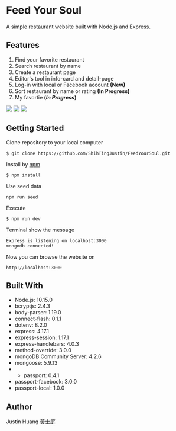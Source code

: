 # Feed Your Soul
A simple restaurant website built with Node.js and Express.

## Features
1. Find your favorite restaurant
2. Search restaurant by name
3. Create a restaurant page 
4. Editor's tool in info-card and detail-page 
5. Log-in with local or Facebook account **(New)**
6. Sort restaurant by name or rating **(In Progress)**
7. My favortie **(*In Progress*)**

![](https://i.imgur.com/Ut88f9Q.png)
![](https://i.imgur.com/KlCYub0.png)
![](https://i.imgur.com/O3Aq2Nu.jpg)

## Getting Started
Clone repository to your local computer
```
$ git clone https://github.com/ShihTingJustin/FeedYourSoul.git
```
Install by [npm](https://www.npmjs.com/)
```
$ npm install
```
Use seed data 
```
npm run seed
```
Execute 
```
$ npm run dev 
```
Terminal show the message 
 ```
Express is listening on localhost:3000
mongodb connected!
```
Now you can browse the website on 
```
http://localhost:3000
```
## Built With
* Node.js: 10.15.0
* bcryptjs: 2.4.3
* body-parser: 1.19.0
* connect-flash: 0.1.1
* dotenv: 8.2.0
* express: 4.17.1
* express-session: 1.17.1
* express-handlebars: 4.0.3
* method-override: 3.0.0
* mongoDB Community Server: 4.2.6
* mongoose: 5.9.13
* * passport: 0.4.1
* passport-facebook: 3.0.0
* passport-local: 1.0.0

## Author
Justin Huang 黃士庭 
